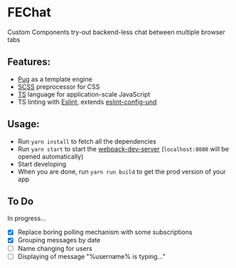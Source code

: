 # FEChat

Custom Components try-out backend-less chat between multiple browser tabs

## Features:
* [Pug](https://pugjs.org) as a template engine
* [SCSS](http://sass-lang.com) preprocessor for CSS
* [TS](https://www.typescriptlang.org/) language for application-scale JavaScript
* TS linting with [Eslint](https://eslint.org), extends [eslint-config-und](https://github.com/und-tech/eslint-config-und)

## Usage:
* Run `yarn install` to fetch all the dependencies
* Run `yarn start` to start the [webpack-dev-server](https://github.com/webpack/webpack-dev-server) (`localhost:8080` will be opened automatically)
* Start developing
* When you are done, run `yarn run build` to get the prod version of your app

## To Do 
In progress...

* [x] Replace boring polling mechanism with some subscriptions
* [x] Grouping messages by date
* [ ] Name changing for users
* [ ] Displaying of message "%username% is typing..."
